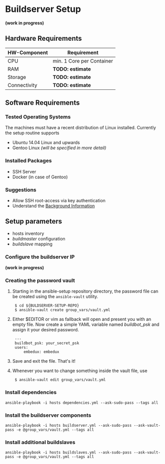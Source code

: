 # Buildserver Setup
**(work in progress)**

## Hardware Requirements

HW-Component | Requirement
--- | ---
CPU | min. 1 Core per Container
RAM | **TODO: estimate**
Storage | **TODO: estimate**
Connectivity | **TODO: estimate**


## Software Requirements
### Tested Operating Systems
The machines must have a recent distribution of Linux installed.
Currently the setup routine supports
* Ubuntu 14.04 Linux and upwards
* Gentoo Linux *(will be specified in more detail)*

### Installed Packages
* SSH Server
* Docker (in case of Gentoo)

### Suggestions
* Allow SSH root-access via key authentication
* Understand the [Background Information](../background/background.md)

## Setup parameters
* hosts inventory
* *buildmaster* configuration
* *buildslave* mapping


### Configure the buildserver IP
**(work in progress)**


### Creating the password vault

1. Starting in the ansible-setup repository directory, the password file can be
   created using the ```ansible-vault``` utility.

        $ cd ${BULDSERVER-SETUP-REPO}
        $ ansible-vault create group_vars/vault.yml

1. Either $EDITOR or vim as fallback will open and present you with an empty
   file. Now create a simple YAML variable named *buildbot_psk* and assign it
   your desired password.

        ---
        buildbot_psk: your_secret_psk
        users:
            embedux: embedux

1. Save and exit the file. That's it!
1. Whenever you want to change something inside the vault file, use

        $ ansible-vault edit group_vars/vault.yml

### Install dependencies


```
ansible-playbook -i hosts dependencies.yml --ask-sudo-pass --tags all 
```

### Install the buildserver components

```
ansible-playbook -i hosts buildserver.yml --ask-sudo-pass --ask-vault-pass -e @group_vars/vault.yml --tags all
```

### Install additional buildslaves

```
ansible-playbook -i hosts buildslaves.yml --ask-sudo-pass --ask-vault-pass -e @group_vars/vault.yml --tags all
```
